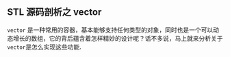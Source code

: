 ## STL 源码剖析之 vector 

`vector` 是一种常用的容器，基本能够支持任何类型的对象，同时也是一个可以动态增长的数组，它的背后蕴含着怎样精妙的设计呢？话不多说，马上就来分析关于`vector`是怎么实现这些功能.

